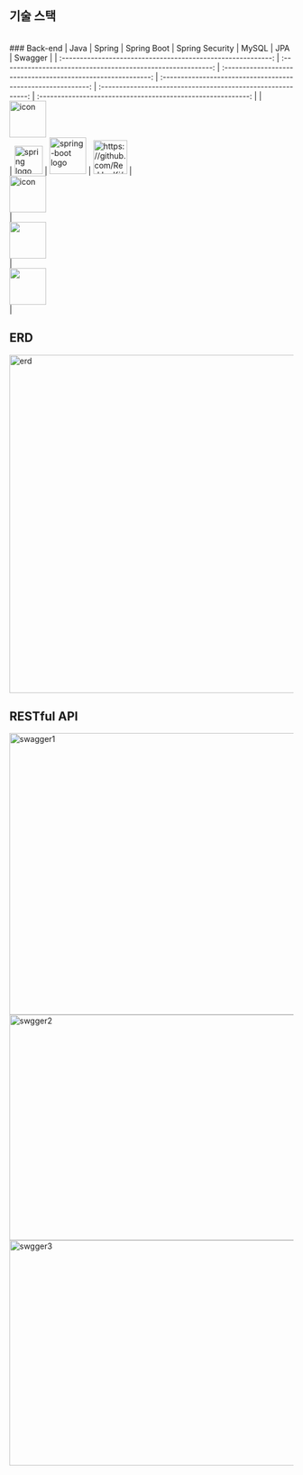 <h2>기술 스택</h2>
<br>
### Back-end
|   Java   |   Spring   |   Spring Boot   |   Spring Security   |   MySQL   |   JPA   |   Swagger   |
| :----------------------------------------------------------: | :----------------------------------------------------------: | :----------------------------------------------------------: | :----------------------------------------------------------: | :----------------------------------------------------------: | :----------------------------------------------------------: |
| <div style="display: flex; align-items: flex-start;"><img src="https://techstack-generator.vercel.app/java-icon.svg" alt="icon" width="65" height="65" /></div> | <img alt="spring logo" src="https://www.vectorlogo.zone/logos/springio/springio-icon.svg" height="50" width="50" > | <img alt="spring-boot logo" src="https://t1.daumcdn.net/cfile/tistory/27034D4F58E660F616" width="65" height="65" > |  <img alt="https://github.com/RedJunKi/fake-store-api/assets/124676153/958da990-4e65-4d70-b5c9-971f3d8981d0" width="60px" src="https://camo.githubusercontent.com/923e99a57f8a456fdade5f65b35ada254be277612ddc991afb702d8dfd880d4f/68747470733a2f2f63646e2e73696d706c6569636f6e732e6f72672f737072696e677365637572697479" width="85" height=auto > | <div style="display: flex; align-items: flex-start;"><img src="https://techstack-generator.vercel.app/mysql-icon.svg" alt="icon" width="65" height="65" /></div> | <div style="display: flex; align-items: flex-start;"><img src="https://github.com/RedJunKi/fake-store-api/assets/124676153/96fc06e5-4e78-43a7-8404-4a45e2891db8" width="65" height="65" /></div> |<div style="display: flex; align-items: flex-start;"><img src="https://github.com/RedJunKi/fake-store-api/assets/124676153/538b52c0-f338-4971-a4a4-07c9d6e7b4a6" width="65" height="65" /></div> |
</br>
<h2>ERD</h2>
<div>
  <img alt="erd" src="https://github.com/RedJunKi/fake-store-api/assets/124676153/32e40fca-0af9-41c3-9ff5-eb9787354ff9" width="1000" height="600">
</div>

<h2>RESTful API</h2>
<div>
  <img alt="swagger1" src="https://github.com/RedJunKi/fake-store-api/assets/124676153/9950a844-d8e1-4718-aa6c-4d0d1832b598" width="1000" height="500">
</div>
<div>
  <img alt="swgger2" src="https://github.com/RedJunKi/fake-store-api/assets/124676153/d24ae6ff-578b-402c-ba3e-b48e71182df3" width="1000" height="400">
</div>
<div>
  <img alt="swgger3" src="https://github.com/RedJunKi/fake-store-api/assets/124676153/7e9b4085-89e3-40f6-a3e3-f02772a1e330" width="1000" height="400">
</div>
